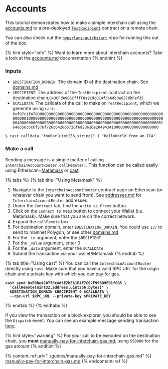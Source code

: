# Accounts

This tutorial demonstrates how to make a simple interchain call using the [accounts.md](../../apis-and-sdks/accounts.md "mention") to a pre-deployed [`TestRecipient`](https://github.com/hyperlane-xyz/hyperlane-monorepo/blob/main/solidity/contracts/test/TestRecipient.sol) contract on a remote chain.

You can also check out the [`hyperlane-quickstart`](https://github.com/hyperlane-xyz/hyperlane-quickstart) repo for running this out of the box.

{% hint style="info" %}
Want to learn more about interchain accounts? Take a look at the [accounts.md](../../apis-and-sdks/accounts.md "mention") documentation
{% endhint %}

### Inputs

* `$DESTINATION_DOMAIN`: The domain ID of the destination chain. See [domains.md](../../resources/domains.md "mention")
* `$RECIPIENT`: The address of the `TestRecipient` contract on the destination chain,`0x36FdA966CfffF8a9Cdc814f546db0e6378bFef35`
* `$CALLDATA`: The calldata of the call to make on `TestRecipient`, which we generate using `cast`: `0xf07c1f4700000000000000000000000000000000000000000000000000000000000000010000000000000000000000000000000000000000000000000000000000000040000000000000000000000000000000000000000000000000000000000000001648656c6c6f576f726c642066726f6d20616e2049434100000000000000000000`

```
$ cast calldata "fooBar(uint256,string)" 1 "HelloWorld from an ICA"
```

### Make a call

Sending a message is a simple matter of calling `InterchainAccountRouter.callRemote()`. This function can be called easily using Etherscan+[Metamask](https://metamask.io/) or [cast](https://book.getfoundry.sh/cast/).

{% tabs %}
{% tab title="Using Metamask" %}
1. Navigate to the `InterchainAccountRouter` contract page on Etherscan (or whatever chain you want to send from). See [addresses.md](../../resources/addresses.md "mention") for `InterchainAccountRouter` addresses
2. Under the `Contract` tab, find the `Write as Proxy` button.
3. Click on the `Connect to Web3` button to connect your Wallet (i.e. Metamask). Make sure that you are on the correct network.
4. Expand the `callRemote` box
5. For destination domain, enter `$DESTINATION_DOMAIN`. You could use `137` to send to mainnet Polygon, or see other [domains.md](../../resources/domains.md "mention")
6. For the `_to` argument, enter the `$RECIPIENT`
7. For the `_value` argument, enter 0
8. For the `_data` argument, enter the `$CALLDATA`
9. Submit the transaction via your wallet/Metamask
{% endtab %}

{% tab title="Using cast" %}
You can call the `InterchainAccountRouter` directly using `cast`. Make sure that you have a valid RPC URL for the origin chain and a private key with which you can pay for gas.

<pre class="language-shell" data-overflow="wrap"><code class="lang-shell"><strong>cast send 0xE0Be420779cAd6E2bEA1E4F7C02F996D9ED1fCB5 \
</strong><strong>  'callRemote(uint32,address,uint256,bytes)' \
</strong><strong>  $DESTINATION_DOMAIN $RECIPIENT 0 $CALLDATA \
</strong><strong>  --rpc-url $RPC_URL --private-key $PRIVATE_KEY
</strong></code></pre>
{% endtab %}
{% endtabs %}

If you view the transaction on a block explorer, you should be able to see the `Dispatch` event. You can see an example message sending transaction [here](https://goerli.etherscan.io/tx/0xbb076b17dca5e436f574a4728dd59d25da4fd9d05c48c6ec304ea5a354849edf).

{% hint style="warning" %}
For your call to be executed on the destination chain, you **must** [manually-pay-for-interchain-gas.md](../guides/manually-pay-for-interchain-gas.md "mention"), using `550000` for the gas amount
{% endhint %}

{% content-ref url="../guides/manually-pay-for-interchain-gas.md" %}
[manually-pay-for-interchain-gas.md](../guides/manually-pay-for-interchain-gas.md)
{% endcontent-ref %}

